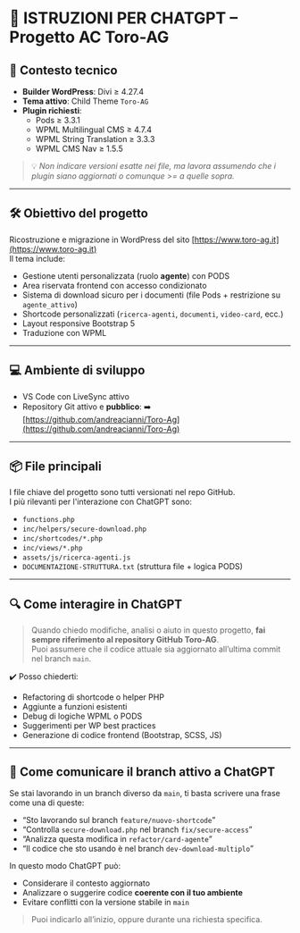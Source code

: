 
# 📘 ISTRUZIONI PER CHATGPT – Progetto AC Toro-AG

## 🔧 Contesto tecnico

- **Builder WordPress**: Divi ≥ 4.27.4  
- **Tema attivo**: Child Theme `Toro-AG`  
- **Plugin richiesti**:
  - Pods ≥ 3.3.1
  - WPML Multilingual CMS ≥ 4.7.4
  - WPML String Translation ≥ 3.3.3
  - WPML CMS Nav ≥ 1.5.5

> 💡 *Non indicare versioni esatte nei file, ma lavora assumendo che i plugin siano aggiornati o comunque >= a quelle sopra.*

---

## 🛠️ Obiettivo del progetto

Ricostruzione e migrazione in WordPress del sito [https://www.toro-ag.it](https://www.toro-ag.it)  
Il tema include:
- Gestione utenti personalizzata (ruolo **agente**) con PODS
- Area riservata frontend con accesso condizionato
- Sistema di download sicuro per i documenti (file Pods + restrizione su `agente_attivo`)
- Shortcode personalizzati (`ricerca-agenti`, `documenti`, `video-card`, ecc.)
- Layout responsive Bootstrap 5
- Traduzione con WPML

---

## 💻 Ambiente di sviluppo

- VS Code con LiveSync attivo
- Repository Git attivo e **pubblico**:
  ➡️ [https://github.com/andreacianni/Toro-Ag](https://github.com/andreacianni/Toro-Ag)

---

## 📦 File principali

I file chiave del progetto sono tutti versionati nel repo GitHub.  
I più rilevanti per l'interazione con ChatGPT sono:

- `functions.php`  
- `inc/helpers/secure-download.php`  
- `inc/shortcodes/*.php`  
- `inc/views/*.php`  
- `assets/js/ricerca-agenti.js`  
- `DOCUMENTAZIONE-STRUTTURA.txt` (struttura file + logica PODS)

---

## 🔍 Come interagire in ChatGPT

> Quando chiedo modifiche, analisi o aiuto in questo progetto, **fai sempre riferimento al repository GitHub Toro-AG**.  
> Puoi assumere che il codice attuale sia aggiornato all’ultima commit nel branch `main`.

✔️ Posso chiederti:
- Refactoring di shortcode o helper PHP
- Aggiunte a funzioni esistenti
- Debug di logiche WPML o PODS
- Suggerimenti per WP best practices
- Generazione di codice frontend (Bootstrap, SCSS, JS)


---

## 🌿 Come comunicare il branch attivo a ChatGPT

Se stai lavorando in un branch diverso da `main`, ti basta scrivere una frase come una di queste:

- “Sto lavorando sul branch `feature/nuovo-shortcode`”
- “Controlla `secure-download.php` nel branch `fix/secure-access`”
- “Analizza questa modifica in `refactor/card-agente`”
- “Il codice che sto usando è nel branch `dev-download-multiplo`”

In questo modo ChatGPT può:
- Considerare il contesto aggiornato
- Analizzare o suggerire codice **coerente con il tuo ambiente**
- Evitare conflitti con la versione stabile in `main`

> Puoi indicarlo all’inizio, oppure durante una richiesta specifica.

